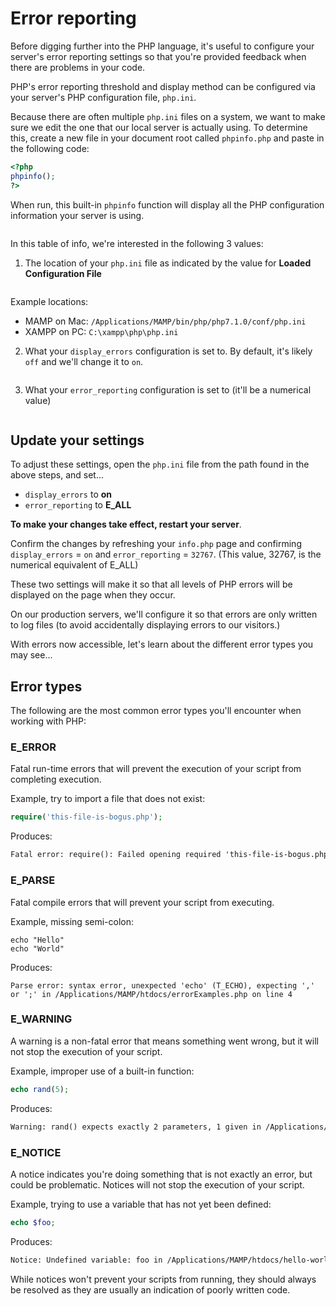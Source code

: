 # Error reporting
Before digging further into the PHP language, it's useful to configure your server's error reporting settings so that you're provided feedback when there are problems in your code.

PHP's error reporting threshold and display method can be configured via your server's PHP configuration file, `php.ini`.

Because there are often multiple `php.ini` files on a system, we want to make sure we edit the one that our local server is actually using. To determine this, create a new file in your document root called `phpinfo.php` and paste in the following code:

```php
<?php
phpinfo();
?>
```

When run, this built-in `phpinfo` function will display all the PHP configuration information your server is using.

<img src='http://making-the-internet.s3.amazonaws.com/php-phpinfo@2x.png' style='max-width:579px;' alt=''>

In this table of info, we're interested in the following 3 values:

1) The location of your `php.ini` file as indicated by the value for **Loaded Configuration File**

<img src='http://making-the-internet.s3.amazonaws.com/php-php-info-ini-location@2x.png' style='max-width:700px;' alt=''>

Example locations:
* MAMP on Mac: `/Applications/MAMP/bin/php/php7.1.0/conf/php.ini`
* XAMPP on PC: `C:\xampp\php\php.ini`


2) What your `display_errors` configuration is set to. By default, it's likely `off` and we'll change it to `on`.

<img src='http://making-the-internet.s3.amazonaws.com/php-php-info-display_errors@2x.png' style='max-width:700px;' alt=''>

3) What your `error_reporting` configuration is set to (it'll be a numerical value)

<img src='http://making-the-internet.s3.amazonaws.com/php-php-info-error_reporting@2x.png' style='max-width:700px;' alt=''>


## Update your settings
To adjust these settings, open the `php.ini` file from the path found in the above steps, and set...

+ `display_errors` to **on**
+ `error_reporting` to **E_ALL**

**To make your changes take effect, restart your server**.

Confirm the changes by refreshing your `info.php` page and confirming `display_errors` = `on` and `error_reporting` = `32767`. (This value, 32767, is the numerical equivalent of E_ALL)

These two settings will make it so that all levels of PHP errors will be displayed on the page when they occur.

On our production servers, we'll configure it so that errors are only written to log files (to avoid accidentally displaying errors to our visitors.)

With errors now accessible, let's learn about the different error types you may see...

## Error types
The following are the most common error types you'll encounter when working with PHP:

### E_ERROR
Fatal run-time errors that will prevent the execution of your script from completing execution.

Example, try to import a file that does not exist:
```php
require('this-file-is-bogus.php');
```

Produces:
```xml
Fatal error: require(): Failed opening required 'this-file-is-bogus.php' (include_path='.:/Applications/MAMP/bin/php/php7.1.0/lib/php') in /Applications/MAMP/htdocs/hello-world/errorExamples.php on line 3
```

### E_PARSE
Fatal compile errors that will prevent your script from executing.

Example, missing semi-colon:
```
echo "Hello"
echo "World"
```

Produces:
```
Parse error: syntax error, unexpected 'echo' (T_ECHO), expecting ',' or ';' in /Applications/MAMP/htdocs/errorExamples.php on line 4
```


### E_WARNING
A warning is a non-fatal error that means something went wrong, but it will not stop the execution of your script.

Example, improper use of a built-in function:
```php
echo rand(5);
```

Produces:
```xml
Warning: rand() expects exactly 2 parameters, 1 given in /Applications/MAMP/htdocs/hello-world/errorExamples.php on line 3
```


### E_NOTICE
A notice indicates you're doing something that is not exactly an error, but could be problematic. Notices will not stop the execution of your script.

Example, trying to use a variable that has not yet been defined:
```php
echo $foo;
```

Produces:
```xml
Notice: Undefined variable: foo in /Applications/MAMP/htdocs/hello-world/errorExamples.php on line 3
```

While notices won't prevent your scripts from running, they should always be resolved as they are usually an indication of poorly written code.
